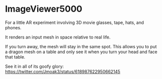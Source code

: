 # ImageViewer5000
For a little AR experiment involving 3D movie glasses, tape, hats, and phones.

It renders an input mesh in space relative to real life. 

If you turn away, the mesh will stay in the same spot.
This allows you  to put a dragon mesh on a table and only see it when you turn your head and face that table.

See it in all of its goofy glory:
https://twitter.com/Jmoak3/status/618987622950662145
